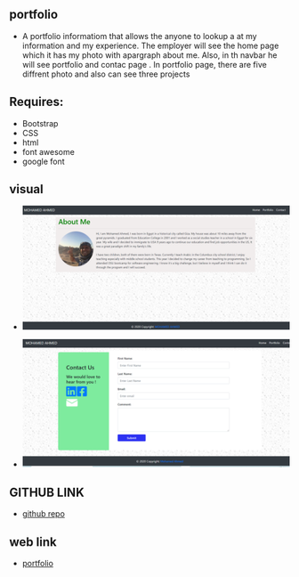 ## portfolio
* A  portfolio informatiom that allows the anyone to lookup a at my information and my experience. The employer will see the home page which it has my photo with apargraph about me. Also, in th navbar he will see portfolio and contac page . In portfolio page, there are five diffrent photo and also can see three projects 

## Requires:
* Bootstrap
* CSS
* html
* font awesome
* google font 

## visual 
* ![home image](home.png)

* ![contact image](contact.png)

## GITHUB LINK
* [github repo](https://github.com/mohamedahmed-1980/mohamedahmed-1980.git)

## web link
* [portfolio](https://mohamedahmed-1980.github.io/mohamedahmed-1980/)



